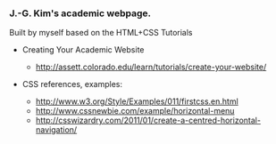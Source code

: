 ### J.-G. Kim's academic webpage.

Built by myself based on the HTML+CSS Tutorials

* Creating Your Academic Website
  * http://assett.colorado.edu/learn/tutorials/create-your-website/

* CSS references, examples:
  * http://www.w3.org/Style/Examples/011/firstcss.en.html
  * http://www.cssnewbie.com/example/horizontal-menu
  * http://csswizardry.com/2011/01/create-a-centred-horizontal-navigation/
